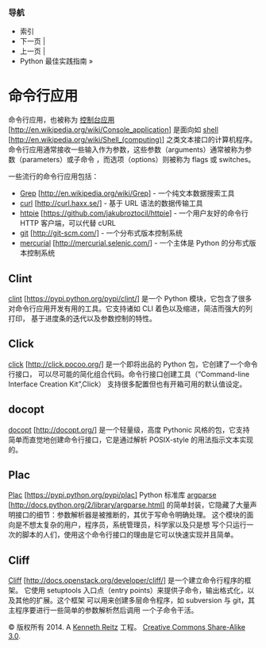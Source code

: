 ### 导航

*   索引
*   下一页 |
*   上一页 |
*   Python 最佳实践指南 »

# 命令行应用

命令行应用，也被称为 [控制台应用](http://en.wikipedia.org/wiki/Console_application) [http://en.wikipedia.org/wiki/Console_application] 是面向如 [shell](http://en.wikipedia.org/wiki/Shell_(computing)) [http://en.wikipedia.org/wiki/Shell_(computing)] 之类文本接口的计算机程序。 命令行应用通常接收一些输入作为参数，这些参数（arguments）通常被称为参数（parameters）或子命令 ，而选项（options）则被称为 flags 或 switches。

一些流行的命令行应用包括：

*   [Grep](http://en.wikipedia.org/wiki/Grep) [http://en.wikipedia.org/wiki/Grep] - 一个纯文本数据搜索工具
*   [curl](http://curl.haxx.se/) [http://curl.haxx.se/] - 基于 URL 语法的数据传输工具
*   [httpie](https://github.com/jakubroztocil/httpie) [https://github.com/jakubroztocil/httpie] - 一个用户友好的命令行 HTTP 客户端，可以代替 cURL
*   [git](http://git-scm.com/) [http://git-scm.com/] - 一个分布式版本控制系统
*   [mercurial](http://mercurial.selenic.com/) [http://mercurial.selenic.com/] - 一个主体是 Python 的分布式版本控制系统

## Clint

[clint](https://pypi.python.org/pypi/clint/) [https://pypi.python.org/pypi/clint/] 是一个 Python 模块，它包含了很多 对命令行应用开发有用的工具。它支持诸如 CLI 着色以及缩进，简洁而强大的列打印， 基于进度条的迭代以及参数控制的特性。

## Click

[click](http://click.pocoo.org/) [http://click.pocoo.org/] 是一个即将出品的 Python 包，它创建了一个命令行接口， 可以尽可能的简化组合代码。命令行接口创建工具（“Command-line Interface Creation Kit”,Click） 支持很多配置但也有开箱可用的默认值设定。

## docopt

[docopt](http://docopt.org/) [http://docopt.org/] 是一个轻量级，高度 Pythonic 风格的包，它支持 简单而直觉地创建命令行接口，它是通过解析 POSIX-style 的用法指示文本实现的。

## Plac

[Plac](https://pypi.python.org/pypi/plac) [https://pypi.python.org/pypi/plac] Python 标准库 [argparse](http://docs.python.org/2/library/argparse.html) [http://docs.python.org/2/library/argparse.html] 的简单封装，它隐藏了大量声明接口的细节：参数解析器是被推断的，其优于写命令明确处理。 这个模块的面向是不想太复杂的用户，程序员，系统管理员，科学家以及只是想 写个只运行一次的脚本的人们，使用这个命令行接口的理由是它可以快速实现并且简单。

## Cliff

[Cliff](http://docs.openstack.org/developer/cliff/) [http://docs.openstack.org/developer/cliff/] 是一个建立命令行程序的框架。 它使用 setuptools 入口点（entry points）来提供子命令，输出格式化，以及其他的扩展。这个框架 可以用来创建多层命令程序，如 subversion 与 git，其主程序要进行一些简单的参数解析然后调用 一个子命令干活。

© 版权所有 2014\. A <a href="http://kennethreitz.com/pages/open-projects.html">Kenneth Reitz</a> 工程。 <a href="http://creativecommons.org/licenses/by-nc-sa/3.0/"> Creative Commons Share-Alike 3.0</a>.